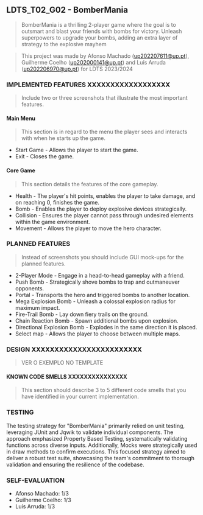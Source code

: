 ## LDTS_T02_G02 - BomberMania

> BomberMania is a thrilling 2-player game where the goal is to outsmart and blast your friends with bombs for victory. Unleash superpowers to upgrade your bombs, adding an extra layer of strategy to the explosive mayhem

> This project was made by Afonso Machado (up202207611@up.pt), Guilherme Coelho (up202000141@up.pt) and Luís Arruda (up202206970@up.pt) for LDTS 2023/2024

### IMPLEMENTED FEATURES XXXXXXXXXXXXXXXXXX

> Include two or three screenshots that illustrate the most important features.
#### Main Menu
>This section is in regard to the menu the player sees and interacts with when he starts up the game.
- Start Game - Allows the player to start the game.
- Exit - Closes the game.
#### Core Game
>This section details the features of the core gameplay.
- Health - The player's hit points, enables the player to take damage, and on reaching 0, finishes the game.
- Bomb - Enables the player to deploy explosive devices strategically.
- Collision - Ensures the player cannot pass through undesired elements within the game environment.
- Movement - Allows the player to move the hero character.

### PLANNED FEATURES

> Instead of screenshots you should include GUI mock-ups for the planned features.
- 2-Player Mode - Engage in a head-to-head gameplay with a friend.
- Push Bomb - Strategically shove bombs to trap and outmaneuver opponents.
- Portal - Transports the hero and triggered bombs to another location.
- Mega Explosion Bomb - Unleash a colossal explosion radius for maximum impact.
- Fire-Trail Bomb - Lay down fiery trails on the ground.
- Chain Reaction Bomb - Spawn additional bombs upon explosion.
- Directional Explosion Bomb - Explodes in the same direction it is placed.
- Select map - Allows the player to choose between multiple maps.

### DESIGN XXXXXXXXXXXXXXXXXXXXXXXX

>VER O EXEMPLO NO TEMPLATE

#### KNOWN CODE SMELLS XXXXXXXXXXXXXXX

> This section should describe 3 to 5 different code smells that you have identified in your current implementation.

### TESTING

The testing strategy for "BomberMania" primarily relied on unit testing, leveraging JUnit and Jqwik to validate individual components.
The approach emphasized Property Based Testing, systematically validating functions across diverse inputs. 
Additionally, Mocks were strategically used in draw methods to confirm executions. 
This focused strategy aimed to deliver a robust test suite, showcasing the team's commitment to thorough validation and ensuring the resilience of the codebase.

### SELF-EVALUATION

- Afonso Machado: 1/3
- Guilherme Coelho: 1/3
- Luís Arruda: 1/3